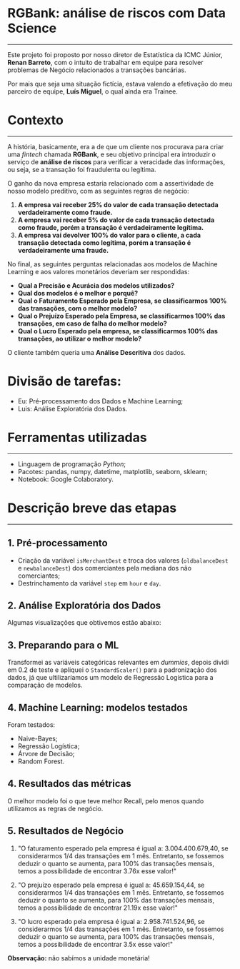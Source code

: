 # RGBank: análise de riscos com Data Science
---
Este projeto foi proposto por nosso diretor de Estatística da ICMC Júnior, **Renan Barreto**, com o intuito de trabalhar em equipe para resolver problemas de Negócio relacionados a transações bancárias.

Por mais que seja uma situação fictícia, estava valendo a efetivação do meu parceiro de equipe, **Luís Miguel**, o qual ainda era Trainee.

# Contexto
---
A história, basicamente, era a de que um cliente nos procurava para criar uma *fintech* chamada **RGBank**, e seu objetivo principal era introduzir o serviço de **análise de riscos** para verificar a veracidade das informações, ou seja, se a transação foi fraudulenta ou legítima.

O ganho da nova empresa estaria relacionado com a assertividade de nosso modelo preditivo, com as seguintes regras de negócio:

1. **A empresa vai receber 25% do valor de cada transação detectada verdadeiramente como fraude.**
2. **A empresa vai receber 5% do valor de cada transação detectada como fraude, porém a transação é verdadeiramente legítima.**
3. **A empresa vai devolver 100% do valor para o cliente, a cada transação detectada como legítima, porém a transação é verdadeiramente uma fraude.**

No final, as seguintes perguntas relacionadas aos modelos de Machine Learning e aos valores monetários deveriam ser respondidas:
- **Qual a Precisão e Acurácia dos modelos utilizados?**
- **Qual dos modelos é o melhor e porquê?**
- **Qual o Faturamento Esperado pela Empresa, se classificarmos 100% das transações, com o melhor modelo?**
- **Qual o Prejuízo Esperado pela Empresa, se classificarmos 100% das transações, em caso de falha do melhor modelo?**
- **Qual o Lucro Esperado pela empresa, se classificarmos 100% das transações, ao utilizar o melhor modelo?**

O cliente também queria uma **Análise Descritiva** dos dados.

# Divisão de tarefas:
- Eu: Pré-processamento dos Dados e Machine Learning;
- Luis: Análise Exploratória dos Dados.

# Ferramentas utilizadas
---
- Linguagem de programação *Python*;
- Pacotes: pandas, numpy, datetime, matplotlib, seaborn, sklearn;
- Notebook: Google Colaboratory.

# Descrição breve das etapas
---
## 1. Pré-processamento
- Criação da variável `isMerchantDest` e troca dos valores (`oldbalanceDest` e `newbalanceDest`) dos comerciantes pela mediana dos não comerciantes;
- Destrinchamento da variável `step` em `hour` e `day`.

## 2. Análise Exploratória dos Dados
Algumas visualizações que obtivemos estão abaixo:

## 3. Preparando para o ML
Transformei as variáveis categóricas relevantes em *dummies*, depois dividi em 0.2 de teste e apliquei o `StandardScaler()` para a padronização dos dados, já que ultilizaríamos um modelo de Regressão Logística para a comparação de modelos.

## 4. Machine Learning: modelos testados
Foram testados:
- Naive-Bayes;
- Regressão Logística;
- Árvore de Decisão;
- Random Forest.

## 4. Resultados das métricas

O melhor modelo foi o que teve melhor Recall, pelo menos quando utilizamos as regras de negócio.

## 5. Resultados de Negócio
1. "O faturamento esperado pela empresa é igual a: 3.004.400.679,40, se considerarmos 1/4 das transações em 1 mês. Entretanto, se fossemos deduzir o quanto se aumenta, para 100% das transações mensais, temos a possibilidade de encontrar 3.76x esse valor!"

2. "O prejuízo esperado pela empresa é igual a: 45.659.154,44, se considerarmos 1/4 das transações em 1 mês. Entretanto, se fossemos deduzir o quanto se aumenta, para 100% das transações mensais, temos a possibilidade de encontrar 21.19x esse valor!"

3. "O lucro esperado pela empresa é igual a: 2.958.741.524,96, se considerarmos 1/4 das transações em 1 mês. Entretanto, se fossemos deduzir o quanto se aumenta, para 100% das transações mensais, temos a possibilidade de encontrar 3.5x esse valor!"

**Observação:** não sabímos a unidade monetária!
